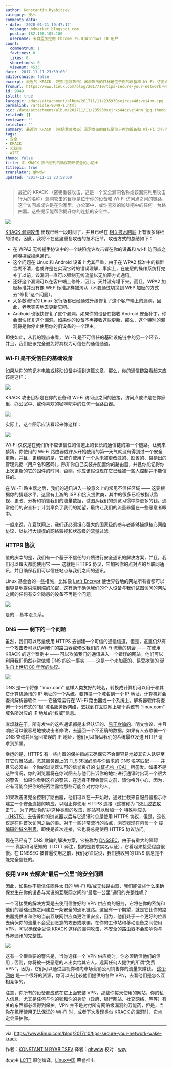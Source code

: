```yaml
---
author: Konstantin Ryabitsev
category: 技术
comments_data:
- date: '2020-01-21 19:47:12'
  message: bdmarket.blogspot.com
  postip: 182.160.105.186
  username: 来自孟加拉的 Chrome 79.0|Windows 10 用户
count:
  commentnum: 1
  favtimes: 0
  likes: 0
  sharetimes: 0
  viewnum: 4533
date: '2017-11-11 23:59:00'
editorchoice: false
excerpt: 最近的 KRACK （密钥重装攻击）漏洞攻击的目标是位于你的设备和 Wi-Fi 访问点之间的链路，这个访问点或许是在你家里、办公室中、或你喜欢的咖啡吧中的任何一台路由器。这些提示能帮你提升你的连接的安全性。
fromurl: https://www.linux.com/blog/2017/10/tips-secure-your-network-wake-krack
id: 9049
islctt: true
largepic: /data/attachment/album/201711/11/235930sejrxs44dzvej4nm.jpg
permalink: /article-9049-1.html
pic: /data/attachment/album/201711/11/235930sejrxs44dzvej4nm.jpg.thumb.jpg
related: []
reviewer: ''
selector: ''
summary: 最近的 KRACK （密钥重装攻击）漏洞攻击的目标是位于你的设备和 Wi-Fi 访问点之间的链路，这个访问点或许是在你家里、办公室中、或你喜欢的咖啡吧中的任何一台路由器。这些提示能帮你提升你的连接的安全性。
tags:
- 安全
- KRACK
- 无线网
- WIFI
thumb: false
title: 由 KRACK 攻击想到的确保网络安全的小贴士
titlepic: true
translator: qhwdw
updated: '2017-11-11 23:59:00'
---
```



> 
> 最近的 KRACK （密钥重装攻击，这是一个安全漏洞名称或该漏洞利用攻击行为的名称）漏洞攻击的目标是位于你的设备和 Wi-Fi 访问点之间的链路，这个访问点或许是在你家里、办公室中、或你喜欢的咖啡吧中的任何一台路由器。这些提示能帮你提升你的连接的安全性。
> 
> 
> 


![](/data/attachment/album/201711/11/235930sejrxs44dzvej4nm.jpg)


[KRACK 漏洞攻击](https://www.krackattacks.com/) 出现已经一段时间了，并且已经在 [相关技术网站](https://blog.cryptographyengineering.com/2017/10/16/falling-through-the-kracks/) 上有很多详细的讨论，因此，我将不在这里重复攻击的技术细节。攻击方式的总结如下：


* 在 WPA2 无线握手协议中的一个缺陷允许攻击者在你的设备和 wi-fi 访问点之间嗅探或操纵通讯。
* 这个问题在 Linux 和 Android 设备上尤其严重，由于在 WPA2 标准中的措辞含糊不清，也或许是在实现它时的错误理解，事实上，在底层的操作系统打完补丁以前，该漏洞一直可以强制无线流量以无加密方式通讯。
* 还好这个漏洞可以在客户端上修补，因此，天并没有塌下来，而且，WPA2 加密标准并没有像 WEP 标准那样被淘汰（不要通过切换到 WEP 加密的方式去“修复”这个问题）。
* 大多数流行的 Linux 发行版都已经通过升级修复了这个客户端上的漏洞，因此，老老实实地去更新它吧。
* Android 也很快修复了这个漏洞。如果你的设备在接收 Android 安全补丁，你会很快修复这个漏洞。如果你的设备不再接收这些更新，那么，这个特别的漏洞将是你停止使用你的旧设备的一个理由。


即使如此，从我的观点来看， Wi-Fi 是不可信任的基础设施链中的另一个环节，并且，我们应该完全避免将其视为可信任的通信通道。


### Wi-Fi 是不受信任的基础设备


如果从你的笔记本电脑或移动设备中读到这篇文章，那么，你的通信链路看起来应该是这样：


![](/data/attachment/album/201711/12/000056tuq2ae77752z7y7u.png)


KRACK 攻击目标是在你的设备和 Wi-Fi 访问点之间的链接，访问点或许是在你家里、办公室中、或你喜欢的咖啡吧中的任何一台路由器。


![](/data/attachment/album/201711/12/000128yjiibyc4ympmofoh.png)


实际上，这个图示应该看起来像这样：


![](/data/attachment/album/201711/12/000154ejq6qovjqqgqvinv.png)


Wi-Fi 仅仅是在我们所不应该信任的信道上的长长的通信链的第一个链路。让我来猜猜，你使用的 Wi-Fi 路由器或许从开始使用的第一天气就没有得到过一个安全更新，并且，更糟糕的是，它或许使用了一个从未被更改过的、缺省的、易猜出的管理凭据（用户名和密码）。除非你自己安装并配置你的路由器，并且你能记得你上次更新的它的固件的时间，否则，你应该假设现在它已经被一些人控制并不能信任的。


在 Wi-Fi 路由器之后，我们的通讯进入一般意义上的常见不信任区域 —— 这要根据你的猜疑水平。这里有上游的 ISP 和接入提供商，其中的很多已经被指认监视、更改、分析和销售我们的流量数据，试图从我们的浏览习惯中挣更多的钱。通常他们的安全补丁计划辜负了我们的期望，最终让我们的流量暴露在一些恶意者眼中。


一般来说，在互联网上，我们还必须担心强大的国家级的参与者能够操纵核心网络协议，以执行大规模的网络监视和状态级的流量过滤。


### HTTPS 协议


值的庆幸的是，我们有一个基于不信任的介质进行安全通讯的解决方案，并且，我们可以每天都能使用它 —— 这就是 HTTPS 协议，它加密你的点对点的互联网通讯，并且确保我们可以信任站点与我们之间的通讯。


Linux 基金会的一些措施，比如像 [Let’s Encrypt](https://letsencrypt.org/) 使世界各地的网站所有者都可以很容易地提供端到端的加密，这有助于确保我们的个人设备与我们试图访问的网站之间的任何有安全隐患的设备不再是个问题。


![](/data/attachment/album/201711/12/000307rteezzv501h4n1yz.png)


是的... 基本没关系。


### DNS —— 剩下的一个问题


虽然，我们可以尽量使用 HTTPS 去创建一个可信的通信信道，但是，这里仍然有一个攻击者可以访问我们的路由器或修改我们的 Wi-Fi 流量的机会 —— 在使用 KRACK 的这个案例中 —— 可以欺骗我们的通讯进入一个错误的网站。他们可以利用我们仍然非常依赖 DNS 的这一事实 —— 这是一个未加密的、易受欺骗的 [诞生自上世纪 80 年代的协议](https://en.wikipedia.org/wiki/Domain_Name_System#History)。


![](/data/attachment/album/201711/12/000333jrga8jza0mmmmd3l.png)


DNS 是一个将像 “linux.com” 这样人类友好的域名，转换成计算机可以用于和其它计算机通讯的 IP 地址的一个系统。要转换一个域名到一个 IP 地址，计算机将会查询解析器软件 —— 它通常运行在 Wi-Fi 路由器或一个系统上。解析器软件将查询一个分布式的“根”域名服务器网络，去找到在互联网上哪个系统有 “linux.com” 域名所对应的 IP 地址的“权威”信息。


麻烦就在于，所有发生的这些通讯都是未经认证的、[易于欺骗的](https://en.wikipedia.org/wiki/DNS_spoofing)、明文协议、并且响应可以很容易地被攻击者修改，去返回一个不正确的数据。如果有人去欺骗一个 DNS 查询并且返回错误的 IP 地址，他们可以操纵我们的系统最终发送 HTTP 请求到那里。


幸运的是，HTTPS 有一些内置的保护措施去确保它不会很容易地被其它人诱导至其它假冒站点。恶意服务器上的 TLS 凭据必须与你请求的 DNS 名字匹配 —— 并且它必须由一个你的浏览器认可的信誉良好的 [认证机构（CA）](https://en.wikipedia.org/wiki/Certificate_authority) 所签发。如果不是这种情况，你的浏览器将在你试图去与他们告诉你的地址进行通讯时出现一个很大的警告。如果你看到这样的警告，在选择不理会警告之前，请你格外小心，因为，它有可能会把你的秘密泄露给那些可能会对付你的人。


如果攻击者完全控制了路由器，他们可以在一开始时，通过拦截来自服务器指示你建立一个安全连接的响应，以阻止你使用 HTTPS 连接（这被称为 “[SSL 脱衣攻击](https://en.wikipedia.org/wiki/Moxie_Marlinspike#Notable_research)”）。 为了帮助你防护这种类型的攻击，网站可以增加一个 [特殊响应头（HSTS）](https://en.wikipedia.org/wiki/HTTP_Strict_Transport_Security) 去告诉你的浏览器以后与它通讯时总是使用 HTTPS 协议，但是，这仅仅是在你首次访问之后的事。对于一些非常流行的站点，浏览器现在包含一个 [硬编码的域名列表](https://hstspreload.org/)，即使是首次连接，它也将总是使用 HTTPS 协议访问。


现在已经有了 DNS 欺骗的解决方案，它被称为 [DNSSEC](https://en.wikipedia.org/wiki/Domain_Name_System_Security_Extensions)，由于有重大的障碍 —— 真实和可感知的（LCTT 译注，指的是要求实名认证），它看起来接受程度很慢。在 DNSSEC 被普遍使用之前，我们必须假设，我们接收到的 DNS 信息是不能完全信任的。


### 使用 VPN 去解决“最后一公里”的安全问题


因此，如果你不能信任固件太旧的 Wi-Fi 和/或无线路由器，我们能做些什么来确保发生在你的设备与常说的互联网之间的“最后一公里”通讯的完整性呢？


一个可接受的解决方案是去使用信誉好的 VPN 供应商的服务，它将在你的系统和他们的基础设施之间建立一条安全的通讯链路。这里有一个期望，就是它比你的路由器提供者和你的当前互联网供应商更注重安全，因为，他们处于一个更好的位置去确保你的流量不会受到恶意的攻击或欺骗。在你的工作站和移动设备之间使用 VPN，可以确保免受像 KRACK 这样的漏洞攻击，不安全的路由器不会影响你与外界通讯的完整性。


![](/data/attachment/album/201711/12/000401m1jhht6j11s9h586.png)


这有一个很重要的警告是，当你选择一个 VPN 供应商时，你必须确信他们的信用；否则，你将被一拨恶意的人出卖给其它人。远离任何人提供的所谓“免费 VPN”，因为，它们可以通过监视你和向市场营销公司销售你的流量来赚钱。 [这个网站](https://www.vpnmentor.com/bestvpns/overall/) 是一个很好的资源，你可以去比较他们提供的各种 VPN，去看他们是怎么互相竞争的。


注意，你所有的设备都应该在它上面安装 VPN，那些你每天使用的网站，你的私人信息，尤其是任何与你的钱和你的身份（政府、银行网站、社交网络、等等）有关的东西都必须得到保护。VPN 并不是对付所有网络级漏洞的万能药，但是，当你在机场使用无法保证的 Wi-Fi 时，或者下次发现类似 KRACK 的漏洞时，它肯定会保护你。




---


via: <https://www.linux.com/blog/2017/10/tips-secure-your-network-wake-krack>


作者：[KONSTANTIN RYABITSEV](https://www.linux.com/users/mricon) 译者：[qhwdw](https://github.com/qhwdw) 校对：[wxy](https://github.com/wxy)


本文由 [LCTT](https://github.com/LCTT/TranslateProject) 原创编译，[Linux中国](https://linux.cn/) 荣誉推出